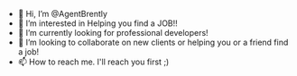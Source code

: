 - 👋 Hi, I’m @AgentBrently
- 👀 I’m interested in Helping you find a JOB!!
- 🌱 I’m currently looking for professional developers!
- 💞️ I’m looking to collaborate on new clients or helping you or a friend find a job!
- 📫 How to reach me. I'll reach you first ;)

<!---
AgentBrently/AgentBrently is a ✨ special ✨ repository because its `README.md` (this file) appears on your GitHub profile.
You can click the Preview link to take a look at your changes.
--->
